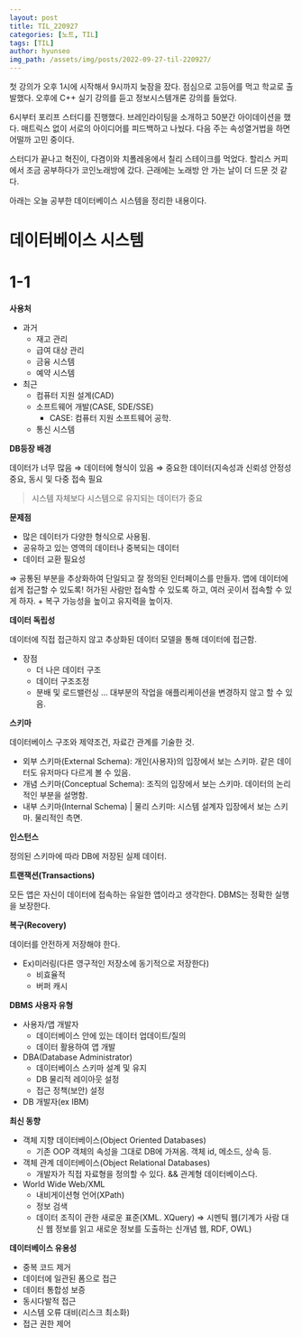 ```yaml
---
layout: post
title: TIL_220927
categories: [노트, TIL]
tags: [TIL]
author: hyunseo
img_path: /assets/img/posts/2022-09-27-til-220927/
---
```


첫 강의가 오후 1시에 시작해서 9시까지 늦잠을 잤다. 점심으로 고등어를 먹고 학교로 출발했다. 오후에 C++ 실기 강의를 듣고 정보시스템개론 강의를 들었다.

6시부터 포리프 스터디를 진행했다. 브레인라이팅을 소개하고 50분간 아이데이션을 했다. 매트릭스 없이 서로의 아이디어를 피드백하고 나눴다. 다음 주는 속성열거법을 하면 어떨까 고민 중이다.

스터디가 끝나고 혁진이, 다겸이와 치폴레옹에서 칠리 스테이크를 먹었다. 할리스 커피에서 조금 공부하다가 코인노래방에 갔다. 근래에는 노래방 안 가는 날이 더 드문 것 같다.

아래는 오늘 공부한 데이터베이스 시스템을 정리한 내용이다.

# 데이터베이스 시스템

# 1-1

**사용처**

- 과거
  - 재고 관리
  - 급여 대상 관리
  - 금융 시스템
  - 예약 시스템
- 최근
  - 컴퓨터 지원 설계(CAD)
  - 소프트웨어 개발(CASE, SDE/SSE)
    - CASE: 컴퓨터 지원 소프트웨어 공학.
  - 통신 시스템

**DB등장 배경**

데이터가 너무 많음 ⇒ 데이터에 형식이 있음 ⇒ 중요한 데이터(지속성과 신뢰성 안정성 중요, 동시 및 다중 접속 필요

> 시스템 자체보다 시스템으로 유지되는 데이터가 중요

**문제점**

- 많은 데이터가 다양한 형식으로 사용됨.
- 공유하고 있는 영역의 데이터나 중복되는 데이터
- 데이터 교환 필요성

⇒ 공통된 부분을 추상화하여 단일되고 잘 정의된 인터페이스를 만들자. 앱에 데이터에 쉽게 접근할 수 있도록! 허가된 사람만 접속할 수 있도록 하고, 여러 곳이서 접속할 수 있게 하자. + 복구 가능성을 높이고 유지력을 높이자.

**데이터 독립성**

데이터에 직접 접근하지 않고 추상화된 데이터 모델을 통해 데이터에 접근함.

- 장점
  - 더 나은 데이터 구조
  - 데이터 구조조정
  - 분배 및 로드밸런싱
    … 대부분의 작업을 애플리케이션을 변경하지 않고 할 수 있음.

**스키마**

데이터베이스 구조와 제약조건, 자료간 관계를 기술한 것.

- 외부 스키마(External Schema): 개인(사용자)의 입장에서 보는 스키마. 같은 데이터도 유저마다 다르게 볼 수 있음.
- 개념 스키마(Conceptual Schema): 조직의 입장에서 보는 스키마. 데이터의 논리적인 부분을 설명함.
- 내부 스키마(Internal Schema) | 물리 스키마: 시스템 설계자 입장에서 보는 스키마. 물리적인 측면.

**인스턴스**

정의된 스키마에 따라 DB에 저장된 실제 데이터.

**트랜잭션(Transactions)**

모든 앱은 자신이 데이터에 접속하는 유일한 앱이라고 생각한다. DBMS는 정확한 실행을 보장한다.

**복구(Recovery)**

데이터를 안전하게 저장해야 한다.

- Ex)미러링(다른 영구적인 저장소에 동기적으로 저장한다)
  - 비효율적
  - 버퍼 캐시

**DBMS 사용자 유형**

- 사용자/앱 개발자
  - 데이터베이스 안에 있는 데이터 업데이트/질의
  - 데이터 활용하여 앱 개발
- DBA(Database Administrator)
  - 데이터베이스 스키마 설계 및 유지
  - DB 물리적 레이아웃 설정
  - 접근 정책(보안) 설정
- DB 개발자(ex IBM)

**최신 동향**

- 객체 지향 데이터베이스(Object Oriented Databases)
  - 기존 OOP 객체의 속성을 그대로 DB에 가져옴. 객체 id, 메소드, 상속 등.
- 객체 관계 데이터베이스(Object Relational Databases)
  - 개발자가 직접 자료형을 정의할 수 있다. && 관계형 데이터베이스다.
- World Wide Web/XML
  - 내비게이션형 언어(XPath)
  - 정보 검색
  - 데이터 조직이 관한 새로운 표준(XML. XQuery) ⇒ 시멘틱 웹(기계가 사람 대신 웹 정보를 읽고 새로운 정보를 도출하는 신개념 웹, RDF, OWL)

**데이터베이스 유용성**

- 중복 코드 제거
- 데이터에 일관된 폼으로 접근
- 데이터 통합성 보증
- 동시다발적 접근
- 시스템 오류 대비(리스크 최소화)
- 접근 권한 제어
